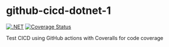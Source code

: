 # github-cicd-dotnet-1

[![.NET](https://github.com/jeffogata/github-cicd-dotnet-1/actions/workflows/dotnet.yml/badge.svg)](https://github.com/jeffogata/github-cicd-dotnet-1/actions/workflows/dotnet.yml)  [![Coverage Status](https://coveralls.io/repos/github/jeffogata/github-cicd-dotnet-1/badge.svg)](https://coveralls.io/github/jeffogata/github-cicd-dotnet-1)

Test CICD using GitHub actions with Coveralls for code coverage
